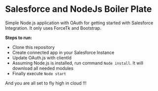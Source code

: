 # Salesforce and NodeJs Boiler Plate

Simple Node.js application with OAuth for getting started with Salesforce Integration.
It only uses ForceTk and Bootstrap.

**Steps to run:**
* Clone this repository
* Create connected app in your Salesforce Instance
* Update OAuth.js with clientId
* Assuming Node.js is installed, run command `Node install`. It will download all needed modules
* Finally execute `Node start`

And you are all set to fly high in cloud !!! 
